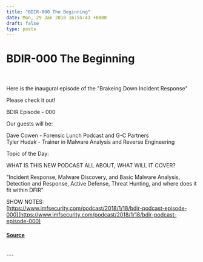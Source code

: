 ```yaml
---
title: "BDIR-000 The Beginning"
date: Mon, 29 Jan 2018 16:55:43 +0000
draft: false
type: posts
---
```

# BDIR-000 The Beginning

<br/>

<br/>
Here is the inaugural episode of the "Brakeing Down Incident Response"

Please check it out!

BDIR Episode - 000

Our guests will be:

Dave Cowen - Forensic Lunch Podcast and G-C Partners  
Tyler Hudak - Trainer in Malware Analysis and Reverse Engineering

Topic of the Day:

WHAT IS THIS NEW PODCAST ALL ABOUT, WHAT WILL IT COVER?

"Incident Response, Malware Discovery, and Basic Malware Analysis,  
Detection and Response, Active Defense, Threat Hunting, and where does it fit within DFIR"

SHOW NOTES:  
[https://www.imfsecurity.com/podcast/2018/1/18/bdir-podcast-episode-000](https://www.imfsecurity.com/podcast/2018/1/18/bdir-podcast-episode-000)

#### [Source](http://brakeingsecurity.com/bdir-000-the-beginning)

<br/>
---

